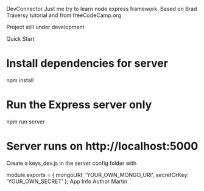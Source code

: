 DevConnector
Just me try to learn node express framework. 
Based on Brad Traversy tutorial and from freeCodeCamp.org

Project still under development

Quick Start
# Install dependencies for server
npm install

# Run the Express server only
npm run server

# Server runs on http://localhost:5000 

Create a keys_dev.js in the server config folder with

module.exports = {
  mongoURI: 'YOUR_OWN_MONGO_URI',
  secretOrKey: 'YOUR_OWN_SECRET'
};
App Info
Author
Martin

